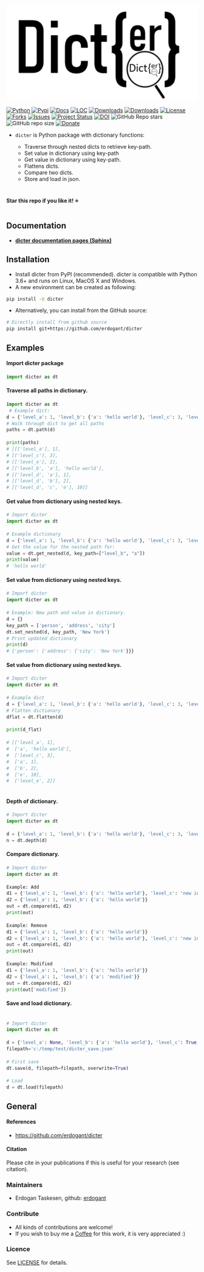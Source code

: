 
<p align="center">
  <a href="https://erdogant.github.io/dicter/">
  <img src="https://github.com/erdogant/dicter/blob/master/docs/figs/logo.png" width="600" />
  </a>
</p>


[![Python](https://img.shields.io/pypi/pyversions/dicter)](https://img.shields.io/pypi/pyversions/dicter)
[![Pypi](https://img.shields.io/pypi/v/dicter)](https://pypi.org/project/dicter/)
[![Docs](https://img.shields.io/badge/Sphinx-Docs-Green)](https://erdogant.github.io/dicter/)
[![LOC](https://sloc.xyz/github/erdogant/dicter/?category=code)](https://github.com/erdogant/dicter/)
[![Downloads](https://static.pepy.tech/personalized-badge/dicter?period=month&units=international_system&left_color=grey&right_color=brightgreen&left_text=PyPI%20downloads/month)](https://pepy.tech/project/dicter)
[![Downloads](https://static.pepy.tech/personalized-badge/dicter?period=total&units=international_system&left_color=grey&right_color=brightgreen&left_text=Downloads)](https://pepy.tech/project/dicter)
[![License](https://img.shields.io/badge/license-MIT-green.svg)](https://github.com/erdogant/dicter/blob/master/LICENSE)
[![Forks](https://img.shields.io/github/forks/erdogant/dicter.svg)](https://github.com/erdogant/dicter/network)
[![Issues](https://img.shields.io/github/issues/erdogant/dicter.svg)](https://github.com/erdogant/dicter/issues)
[![Project Status](http://www.repostatus.org/badges/latest/active.svg)](http://www.repostatus.org/#active)
[![DOI](https://zenodo.org/badge/228166657.svg)](https://zenodo.org/badge/latestdoi/228166657)
![GitHub Repo stars](https://img.shields.io/github/stars/erdogant/dicter)
![GitHub repo size](https://img.shields.io/github/repo-size/erdogant/dicter)
[![Donate](https://img.shields.io/badge/Support%20this%20project-grey.svg?logo=github%20sponsors)](https://erdogant.github.io/dicter/pages/html/Documentation.html#)
<!---[![BuyMeCoffee](https://img.shields.io/badge/buymea-coffee-yellow.svg)](https://www.buymeacoffee.com/erdogant)-->
<!---[![Coffee](https://img.shields.io/badge/coffee-black-grey.svg)](https://erdogant.github.io/donate/?currency=USD&amount=5)-->


* ``dicter`` is Python package with dictionary functions:

	* Traverse through nested dicts to retrieve key-path.
	* Set value in dictionary using key-path
	* Get value in dictionary using key-path.
	* Flattens dicts.
	* Compare two dicts.
	* Store and load in json.



# 
**Star this repo if you like it! ⭐️**
#

## Documentation

* [**dicter documentation pages (Sphinx)**](https://erdogant.github.io/dicter/)


## Installation
* Install dicter from PyPI (recommended). dicter is compatible with Python 3.6+ and runs on Linux, MacOS X and Windows. 
* A new environment can be created as following:


```bash
pip install -U dicter
```

* Alternatively, you can install from the GitHub source:
```bash
# Directly install from github source
pip install git+https://github.com/erdogant/dicter
```

## Examples

#### Import dicter package
```python
import dicter as dt
```

#### Traverse all paths in dictionary.
```python
import dicter as dt
 # Example dict:
d = {'level_a': 1, 'level_b': {'a': 'hello world'}, 'level_c': 3, 'level_d': {'a': 1, 'b': 2, 'c': {'e': 10}}, 'level_e': 2}
# Walk through dict to get all paths
paths = dt.path(d)

print(paths)
# [[['level_a'], 1],
# [['level_c'], 3],
# [['level_e'], 2],
# [['level_b', 'a'], 'hello world'],
# [['level_d', 'a'], 1],
# [['level_d', 'b'], 2],
# [['level_d', 'c', 'e'], 10]]
```

#### Get value from dictionary using nested keys.
```python
# Import dicter
import dicter as dt

# Example dictionary
d = {'level_a': 1, 'level_b': {'a': 'hello world'}, 'level_c': 3, 'level_d': {'a': 1, 'b': 2, 'c': {'e': 10}}, 'level_e': 2}
# Get the value for the nested path for:
value = dt.get_nested(d, key_path=["level_b", "a"])
print(value)
# 'hello world'

```

#### Set value from dictionary using nested keys.
```python
# Import dicter
import dicter as dt

# Example: New path and value in dictionary.
d = {}
key_path = ['person', 'address', 'city']
dt.set_nested(d, key_path, 'New York')
# Print updated dictionary
print(d)
# {'person': {'address': {'city': 'New York'}}}

```

#### Set value from dictionary using nested keys.
```python
# Import dicter
import dicter as dt

# Example dict
d = {'level_a': 1, 'level_b': {'a': 'hello world'}, 'level_c': 3, 'level_d': {'a': 1, 'b': 2, 'c': {'e': 10}}, 'level_e': 2}
# Flatten dictionary
dflat = dt.flatten(d)

print(d_flat)

# [['level_a', 1],
#  ['a', 'hello world'],
#  ['level_c', 3],
#  ['a', 1],
#  ['b', 2],
#  ['e', 10],
#  ['level_e', 2]]
 
```


#### Depth of dictionary.
```python
# Import dicter
import dicter as dt

d = {'level_a': 1, 'level_b': {'a': 'hello world'}, 'level_c': 3, 'level_d': {'a': 1, 'b': 2, 'c': {'e': 10}}, 'level_e': 2}
n = dt.depth(d)

```

#### Compare dictionary.
```python
# Import dicter
import dicter as dt

Example: Add
d1 = {'level_a': 1, 'level_b': {'a': 'hello world'}, 'level_c': 'new in d2'}
d2 = {'level_a': 1, 'level_b': {'a': 'hello world'}}
out = dt.compare(d1, d2)
print(out)

Example: Remove
d1 = {'level_a': 1, 'level_b': {'a': 'hello world'}}
d2 = {'level_a': 1, 'level_b': {'a': 'hello world'}, 'level_c': 'new in d2'}
out = dt.compare(d1, d2)
print(out)

Example: Modified
d1 = {'level_a': 1, 'level_b': {'a': 'hello world'}}
d2 = {'level_a': 1, 'level_b': {'a': 'modified'}}
out = dt.compare(d1, d2)
print(out['modified'])

```

#### Save and load dictionary.
```python

# Import dicter
import dicter as dt

d = {'level_a': None, 'level_b': {'a': 'hello world'}, 'level_c': True, 'level_d': 2.3, 'level_e': [[1,2,3], [1,2]]}
filepath='c:/temp/test/dicter_save.json'

# First save
dt.save(d, filepath=filepath, overwrite=True)

# Load
d = dt.load(filepath)
```

## General

#### References
* https://github.com/erdogant/dicter

#### Citation
Please cite in your publications if this is useful for your research (see citation).
   
### Maintainers
* Erdogan Taskesen, github: [erdogant](https://github.com/erdogant)

### Contribute
* All kinds of contributions are welcome!
* If you wish to buy me a <a href="https://www.buymeacoffee.com/erdogant">Coffee</a> for this work, it is very appreciated :)

### Licence
See [LICENSE](LICENSE) for details.
